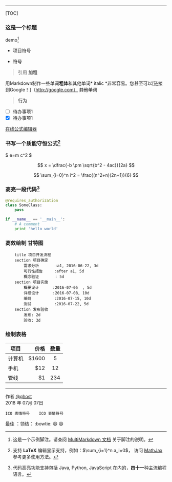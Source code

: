 ------
[TOC]

### 这是一个标题 
demo[^demo]
- 项目符号
+ 符号
> 引用
**加粗**

用Markdown制作一些单词**粗体**和其他单词* italic *非常容易。您甚至可以[链接到Google！]（http://google.com）
~~其他单词~~

> <i class="icon-file"></i> **行为**

- [ ] 待办事项1
- [x] 待办事项1

[在线公式编辑器](https://www.codecogs.com/latex/eqneditor.php)
### 书写一个质能守恒公式[^LaTeX]
$ e=m c^2 $

$$	x = \dfrac{-b \pm \sqrt{b^2 - 4ac}}{2a} $$

$$ \sum_{i=0}^n i^2 = \frac{(n^2+n)(2n+1)}{6} $$

### 高亮一段代码[^code]
```python
@requires_authorization
class SomeClass:
    pass

if __name__ == '__main__':
    # A comment
    print 'hello world'
```
### 高效绘制 甘特图
```gantt
    title 项目开发流程
    section 项目确定
        需求分析       :a1, 2016-06-22, 3d
        可行性报告     :after a1, 5d
        概念验证       : 5d
    section 项目实施
        概要设计      :2016-07-05  , 5d
        详细设计      :2016-07-08, 10d
        编码          :2016-07-15, 10d
        测试          :2016-07-22, 5d
    section 发布验收
        发布: 2d
        验收: 3d
```

### 绘制表格

| 项目        | 价格   |  数量  |
| --------   | -----:  | :----:  |
| 计算机     | \$1600 |   5     |
| 手机        |   \$12   |   12   |
| 管线        |    \$1    |  234  |

-------
作者 [@ghost][3]     
2018 年 07月 07日  

[^demo]: 这是一个示例脚注。请查阅 [MultiMarkdown 文档](https://github.com/fletcher/MultiMarkdown/wiki/MultiMarkdown-Syntax-Guide#footnotes) 关于脚注的说明。  

[^LaTeX]: 支持 **LaTeX** 编辑显示支持，例如：$\sum_{i=1}^n a_i=0$， 访问 [MathJax][4] 参考更多使用方法。

[^code]: 代码高亮功能支持包括 Java, Python, JavaScript 在内的，**四十一**种主流编程语言。

<i class="icon-share"></i>

[1]: https://www.zybuluo.com/mdeditor?url=https://www.zybuluo.com/static/editor/md-help.markdown
[2]: https://www.zybuluo.com/mdeditor?url=https://www.zybuluo.com/static/editor/md-help.markdown#cmd-markdown-高阶语法手册
[3]: http://weibo.com/ghosert
[4]: http://meta.math.stackexchange.com/questions/5020/mathjax-basic-tutorial-and-quick-reference

	ICO	表情符号	ICO	表情符号
最佳	：领结：	:bowtie:	😄	:smile: